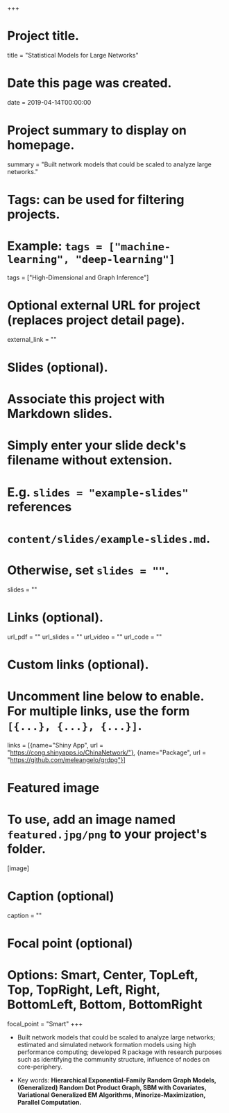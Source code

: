 +++
# Project title.
title = "Statistical Models for Large Networks"

# Date this page was created.
date = 2019-04-14T00:00:00

# Project summary to display on homepage.
summary = "Built network models that could be scaled to analyze large networks."

# Tags: can be used for filtering projects.
# Example: `tags = ["machine-learning", "deep-learning"]`
tags = ["High-Dimensional and Graph Inference"]

# Optional external URL for project (replaces project detail page).
external_link = ""

# Slides (optional).
#   Associate this project with Markdown slides.
#   Simply enter your slide deck's filename without extension.
#   E.g. `slides = "example-slides"` references 
#   `content/slides/example-slides.md`.
#   Otherwise, set `slides = ""`.
slides = ""

# Links (optional).
url_pdf = ""
url_slides = ""
url_video = ""
url_code = ""

# Custom links (optional).
#   Uncomment line below to enable. For multiple links, use the form `[{...}, {...}, {...}]`.
links = [{name="Shiny App", url = "https://cong.shinyapps.io/ChinaNetwork/"}, {name="Package", url = "https://github.com/meleangelo/grdpg"}]


# Featured image
# To use, add an image named `featured.jpg/png` to your project's folder. 
[image]
  # Caption (optional)
  caption = ""
  
  # Focal point (optional)
  # Options: Smart, Center, TopLeft, Top, TopRight, Left, Right, BottomLeft, Bottom, BottomRight
  focal_point = "Smart"
+++

- Built network models that could be scaled to analyze large networks; estimated and simulated network formation models using high performance computing; developed R package with research purposes such as identifying the community structure, influence of nodes on core-periphery.

- Key words: **Hierarchical Exponential-Family Random Graph Models, (Generalized) Random Dot Product Graph, SBM with Covariates, Variational Generalized EM Algorithms, Minorize-Maximization, Parallel Computation.**







